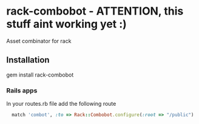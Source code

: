 # rack-combobot - ATTENTION, this stuff aint working yet :)

Asset combinator for rack 

## Installation

gem install rack-combobot

### Rails apps

In your routes.rb file add the following route

```ruby
  match 'combot', :to => Rack::Combobot.configure(:root => "/public")
```
